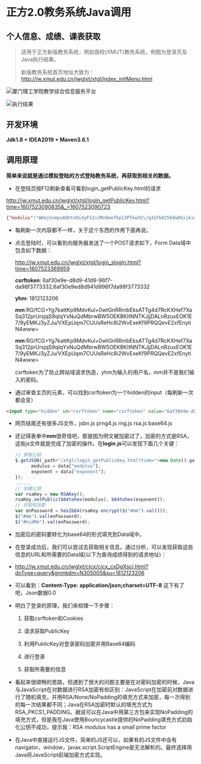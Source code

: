 # 正方2.0教务系统Java调用

## 个人信息、成绩、课表获取

> 适用于正方新版教务系统，例如我校(XMUT)教务系统，例图为登录页及Java执行结果。
>
> 新版教务系统首页地址大致为：http://jw.xmut.edu.cn/jwglxt/xtgl/index_initMenu.html

![厦门理工学院教学综合信息服务平台](https://i.loli.net/2020/12/09/SwWpRMdxeaiUBmu.png)

![执行结果](https://i.loli.net/2020/12/09/SeJx3nFtKCTizrv.png)

## 开发环境

**Jdk1.8 + IDEA2019 + Maven3.6.1**

## 调用原理

**简单来说就是通过模拟登陆的方式登陆教务系统，再获取到相关的数据。**

* 在登陆页按F12刷新查看可看到login_getPublicKey.html的请求

http://jw.xmut.edu.cn/jwglxt/xtgl/login_getPublicKey.html?time=1607523090835&_=1607523090723

```Json
{"modulus":"AKmjSxmpxAOhtn8idyFS2vJMnOeefbp13PTkwVS\/q31Fb02568wDGijkiqoUDdMdNPYXyzpkXuyOOGCN51Y0xYeTv5yygrw5tLmpjQWm+meluP\/zwThSlW8iaxh5NBZt7v5wCliA6WVMs1QCfLx+4VfgQB49OJ6jPIuKbcBUJMaL","exponent":"AQAB"}
```

* 每刷新一次内容都不一样，关于这个东西的作用下面再说。

* 点击登陆时，可以看到向服务器发送了一个POST请求如下，Form Data域中包含如下数据：

  http://jw.xmut.edu.cn/jwglxt/xtgl/login_slogin.html?time=1607523369959

  **csrftoken**: 6af30e9e-d8d9-41d9-96f7-da98f3773332,6af30e9ed8d941d996f7da98f3773332

  **yhm**: 1812123206

  **mm**:RG/fCG+Yg7kattKp9MdvKul+0wtGnRRmbEksATTg4d7RcKXHef7XaSq312prUrsjqS9qlqYxNuQdMbrwBW5OEKBKItNNTKJjjDALnRzuxEOK1E7/9yEMKJ3yZJu/VXEpUqm7CUUsReHc8i2WvExeKf9PRQQevE2xfEnytiN4www=

  **mm**:RG/fCG+Yg7kattKp9MdvKul+0wtGnRRmbEksATTg4d7RcKXHef7XaSq312prUrsjqS9qlqYxNuQdMbrwBW5OEKBKItNNTKJjjDALnRzuxEOK1E7/9yEMKJ3yZJu/VXEpUqm7CUUsReHc8i2WvExeKf9PRQQevE2xfEnytiN4www=

  csrftoken为了防止跨站域请求伪造，yhm为输入的用户名，mm并不是我们输入的密码。

* 通过审查主页的元素，可以找到csrftoken为一个hidden的input（每刷新一次都会变）

```html
<input type="hidden" id="csrftoken" name="csrftoken" value="6af30e9e-d8d9-41d9-96f7-da98f3773332,6af30e9ed8d941d996f7da98f3773332">
```

* 网页结尾还有很多JS文件，jsbn.js prng4.js rng.js rsa.js base64.js

* 还记得表单中**mm**很奇怪吧，那是因为明文被加密过了，加密的方式是RSA，这些js文件就是完成了加密的操作。在**login.js**可以发现下面几个关键：

  ```js
  // 获取公钥
  $.getJSON(_path+"/xtgl/login_getPublicKey.html?time="+new Date().getTime(),function(data){
  		modulus = data["modulus"];
  		exponent = data["exponent"];
  });
  ......
  // 创建公钥
  var rsaKey = new RSAKey();
  rsaKey.setPublic(b64tohex(modulus), b64tohex(exponent));
  // 对密码加密
  var enPassword = hex2b64(rsaKey.encrypt($("#mm").val()));
  $("#mm").val(enPassword);
  $("#hidMm").val(enPassword);
  ```

* 加密后的密码要转化为base64的形式填充到Data域中。

* 在登录成功后，我们可以尝试去获取相关信息。通过分析，可以发现获取这些信息的URL和所需要的Data域(以下为查询成绩得到的请求地址)：

* http://jw.xmut.edu.cn/jwglxt/cjcx/cjcx_cxDgXscj.html?doType=query&gnmkdm=N305005&su=1812123206

* 可以看到：**Content-Type: application/json;charset=UTF-8** 这下有了吧，Json数据0.0

* 明白了登录的原理，我们来梳理一下步骤：

  1. 获取csrftoken和Cookies

  2. 请求获取PublicKey

  3. 利用PublicKey对登录密码加密并用Base64编码

  4. 进行登录

  5. 获取所需要的信息

* 看起来很顺畅的思路，但遇到了很大的问题主要是在对密码加密的时候，Java与JavaScript在对数据进行RSA加密有些区别：JavaScript在加密前对数据进行了随机填充，并用RSA/None/NoPadding的填充方式来加密，每一次得到的每一次结果都不同；Java在RSA加密时默认的填充方式为RSA_PKCS1_PADDING。据说可以在Java中用第三方包来实现NoPadding的填充方式，但是我在Java使用Bouncycastle提供的NoPadding填充方式初始化公钥不成功，提示我：RSA modulus has a small prime factor

* 在Java中直接运行JS文件，简单的JS还可以，如果有的JS文件中会有navigator、window，javax.script.ScriptEngine是无法解析的。最终选择用Java将JavaScript前端加密方式实现。